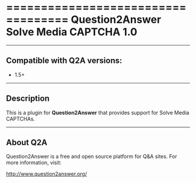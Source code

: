 ===================================
Question2Answer Solve Media CAPTCHA 1.0
===================================
-----------------------------
Compatible with Q2A versions:
-----------------------------
- 1.5+

-----------
Description
-----------
This is a plugin for **Question2Answer** that provides support for Solve Media CAPTCHAs.


---------
About Q2A
---------
Question2Answer is a free and open source platform for Q&A sites. For more information, visit:

http://www.question2answer.org/
